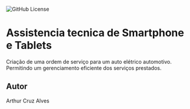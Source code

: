![GitHub License](https://img.shields.io/github/license/arthurcruzalves/smartphone_arthur)


# Assistencia tecnica de Smartphone e Tablets
Criação de uma ordem de serviço para um auto elétrico automotivo. Permitindo um gerenciamento eficiente dos serviços prestados.

## Autor
Arthur Cruz Alves
